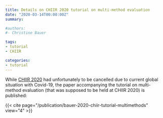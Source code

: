 ```yaml
---
title: Details on CHIIR 2020 tutorial on multi-method evaluation
date: "2020-03-14T00:00:00Z"
summary:

#authors:
#- Christine Bauer 

tags:
- tutorial
- CHIIR

categories:
- tutorial
---
```

While [CHIIR 2020](http://sigir.org/chiir2020/) had unfortunately to be cancelled due to current global situation with Covid-19, the paper accompanying the tutorial on multi-method evaluation (that was supposed to be held at CHIIR 2020) is published:

{{< cite page="/publication/bauer-2020-chiir-tutorial-multimethods" view="4" >}}
